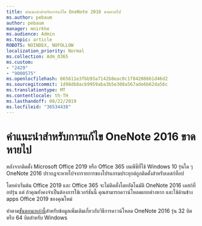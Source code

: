 ```yaml
---
title: คำแนะนำสำหรับการแก้ไข OneNote 2016 ขาดหายไป
ms.author: pebaum
author: pebaum
manager: mnirkhe
ms.audience: Admin
ms.topic: article
ROBOTS: NOINDEX, NOFOLLOW
localization_priority: Normal
ms.collection: Adm_O365
ms.custom:
- "2429"
- "9000575"
ms.openlocfilehash: 665611e3fbb93a7142b8eac0c1f84208661d46d2
ms.sourcegitcommit: 1d98db8acb9959aba3b5e308a567ade6b62da56c
ms.translationtype: MT
ms.contentlocale: th-TH
ms.lasthandoff: 08/22/2019
ms.locfileid: "36534438"
---
```

# <a name="suggestions-for-resolving-onenote-2016-is-missing"></a>คำแนะนำสำหรับการแก้ไข OneNote 2016 ขาดหายไป

หลังจากติดตั้ง Microsoft Office 2019 หรือ Office 365 บนพีซีที่ใช้ Windows 10 รุ่นใด ๆ OneNote 2016 ปรากฏจะหายไปจากรายการของโปรแกรมประยุกต์ถูกติดตั้งสำหรับเดสก์ท็อป

โดยค่าเริ่มต้น Office 2019 และ Office 365 จะไม่ติดตั้งโดยอัตโนมัติ OneNote 2016 เดสก์ท็อปรุ่น แต่ ถ้าคุณยังคงจำเป็นต้องการใช้เวอร์ชันนี้ คุณสามารถดาวน์โหลดแยกต่างหาก และใช้ด้านข้าง apps Office 2019 ของคุณใหม่

ทำตาม[ขั้นตอนเหล่านี้](https://support.office.com/article/OneNote-2016-is-missing-after-installing-Office-2019-or-Office-365-1844ba87-7248-4bd8-a735-66a52f98e6e5)สำหรับข้อมูลเพิ่มเติมเกี่ยวกับวิธีการดาวน์โหลด OneNote 2016 รุ่น 32 บิต หรือ 64 บิตสำหรับ Windows
